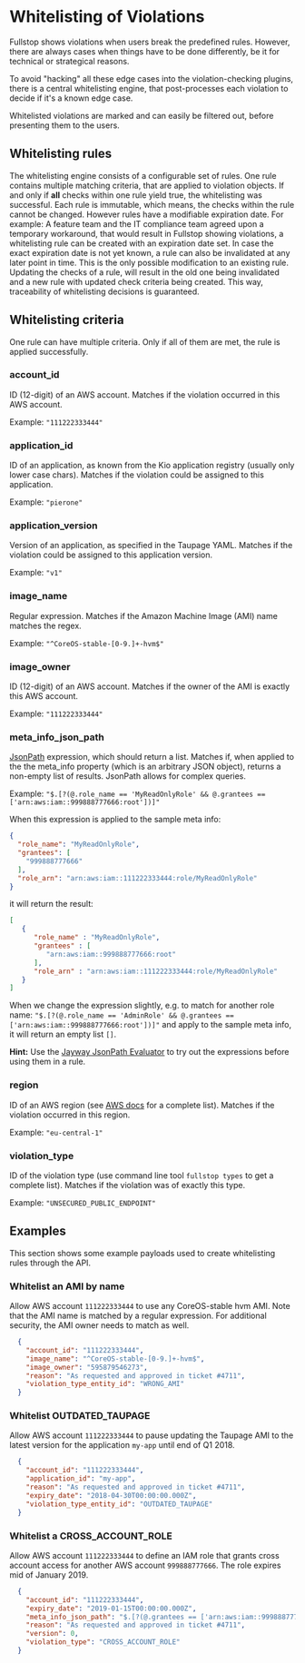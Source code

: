 # Whitelisting of Violations

Fullstop shows violations when users break the predefined rules. However, there are always cases when things have to be 
done differently, be it for technical or strategical reasons.

To avoid "hacking" all these edge cases into the violation-checking plugins, there is a central whitelisting engine,
that post-processes each violation to decide if it's a known edge case.

Whitelisted violations are marked and can easily be filtered out, before presenting them to the users.

## Whitelisting rules

The whitelisting engine consists of a configurable set of rules. One rule contains multiple matching criteria,
that are applied to violation objects. If and only if **all** checks within one rule yield true, the whitelisting was successful.
Each rule is immutable, which means, the checks within the rule cannot be changed. However rules have a modifiable
expiration date. For example: A feature team and the IT compliance team agreed upon a temporary workaround, that would
result in Fullstop showing violations, a whitelisting rule can be created with an expiration date set. In case the
exact expiration date is not yet known, a rule can also be invalidated at any later point in time. This is the only
possible modification to an existing rule. Updating the checks of a rule, will result in the old one being invalidated
and a new rule with updated check criteria being created. This way, traceability of whitelisting decisions is guaranteed.

## Whitelisting criteria

One rule can have multiple criteria. Only if all of them are met, the rule is applied successfully.

### account_id
ID (12-digit) of an AWS account.
Matches if the violation occurred in this AWS account.

Example: `"111222333444"` 

### application_id
ID of an application, as known from the Kio application registry (usually only lower case chars).
Matches if the violation could be assigned to this application.

Example: `"pierone"`

### application_version
Version of an application, as specified in the Taupage YAML.
Matches if the violation could be assigned to this application version. 

Example: `"v1"`

### image_name
Regular expression.
Matches if the Amazon Machine Image (AMI) name matches the regex.

Example: `"^CoreOS-stable-[0-9.]+-hvm$"`

### image_owner
ID (12-digit) of an AWS account.
Matches if the owner of the AMI is exactly this AWS account.

Example: `"111222333444"`

### meta_info_json_path
[JsonPath](https://github.com/json-path/JsonPath) expression, which should return a list.
Matches if, when applied to the the meta_info property (which is an arbitrary JSON object),
returns a non-empty list of results. JsonPath allows for complex queries.

Example: `"$.[?(@.role_name == 'MyReadOnlyRole' && @.grantees == ['arn:aws:iam::999888777666:root'])]"`

When this expression is applied to the sample meta info:
```json
{
  "role_name": "MyReadOnlyRole",
  "grantees": [
    "999888777666"
  ],
  "role_arn": "arn:aws:iam::111222333444:role/MyReadOnlyRole"
}
```
it will return the result:
```json
[
   {
      "role_name" : "MyReadOnlyRole",
      "grantees" : [
         "arn:aws:iam::999888777666:root"
      ],
      "role_arn" : "arn:aws:iam::111222333444:role/MyReadOnlyRole"
   }
]
```
When we change the expression slightly, e.g. to match for another role name:
`"$.[?(@.role_name == 'AdminRole' && @.grantees == ['arn:aws:iam::999888777666:root'])]"`
and apply to the sample meta info, it will return an empty list `[]`.

**Hint:** Use the [Jayway JsonPath Evaluator](http://jsonpath.herokuapp.com/)
to try out the expressions before using them in a rule.

### region
ID of an AWS region (see [AWS docs](http://docs.aws.amazon.com/general/latest/gr/rande.html) for a complete list).
Matches if the violation occurred in this region.

Example: `"eu-central-1"`

### violation_type
ID of the violation type (use command line tool `fullstop types` to get a complete list).
Matches if the violation was of exactly this type.

Example: `"UNSECURED_PUBLIC_ENDPOINT"`

## Examples

This section shows some example payloads used to create whitelisting rules through the API.

### Whitelist an AMI by name
Allow AWS account `111222333444` to use any CoreOS-stable hvm AMI. Note that the AMI name is matched by a regular
expression. For additional security, the AMI owner needs to match as well.
```json
  {
    "account_id": "111222333444",
    "image_name": "^CoreOS-stable-[0-9.]+-hvm$",
    "image_owner": "595879546273",
    "reason": "As requested and approved in ticket #4711",
    "violation_type_entity_id": "WRONG_AMI"
  }
```

### Whitelist OUTDATED_TAUPAGE
Allow AWS account `111222333444` to pause updating the Taupage AMI to the latest version for the application `my-app`
until end of Q1 2018. 
```json
  {
    "account_id": "111222333444",
    "application_id": "my-app",
    "reason": "As requested and approved in ticket #4711",
    "expiry_date": "2018-04-30T00:00:00.000Z",
    "violation_type_entity_id": "OUTDATED_TAUPAGE"
  }
```

### Whitelist a CROSS_ACCOUNT_ROLE
Allow AWS account `111222333444` to define an IAM role that grants cross account access for another AWS account `999888777666`. The role expires mid of January 2019.
```json
  {
    "account_id": "111222333444",
    "expiry_date": "2019-01-15T00:00:00.000Z",
    "meta_info_json_path": "$.[?(@.grantees == ['arn:aws:iam::999888777666:root'])]",
    "reason": "As requested and approved in ticket #4711",
    "version": 0,
    "violation_type": "CROSS_ACCOUNT_ROLE"
  }
```
